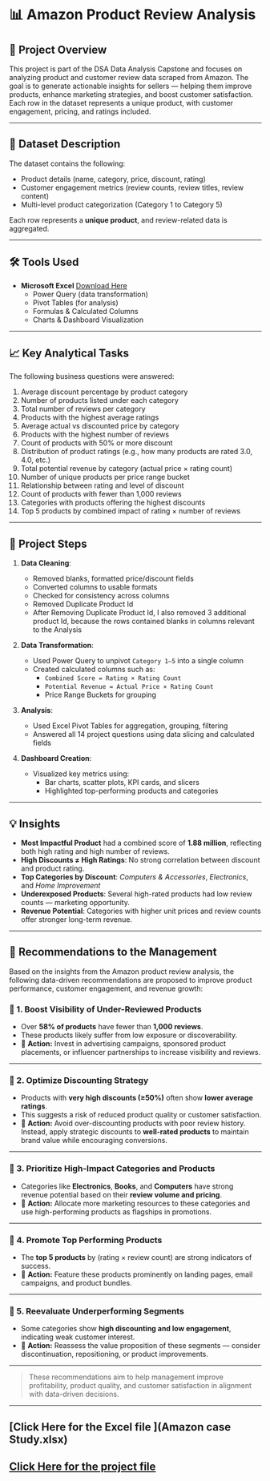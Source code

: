 
# 📊 Amazon Product Review Analysis

## 📝 Project Overview

This project is part of the DSA Data Analysis Capstone and focuses on analyzing product and customer review data scraped from Amazon. The goal is to generate actionable insights for sellers — helping them improve products, enhance marketing strategies, and boost customer satisfaction. Each row in the dataset represents a unique product, with customer engagement, pricing, and ratings included.

---

## 📂 Dataset Description

The dataset contains the following:

- Product details (name, category, price, discount, rating)
- Customer engagement metrics (review counts, review titles, review content)
- Multi-level product categorization (Category 1 to Category 5)

Each row represents a **unique product**, and review-related data is aggregated.

---

## 🛠 Tools Used

- **Microsoft Excel** [Download Here](https://excel.cloud.microsoft/?utm_source=chatgpt.com)
  - Power Query (data transformation)
  - Pivot Tables (for analysis)
  - Formulas & Calculated Columns
  - Charts & Dashboard Visualization

---

## 📈 Key Analytical Tasks

The following business questions were answered:

1. Average discount percentage by product category
2. Number of products listed under each category
3. Total number of reviews per category
4. Products with the highest average ratings
5. Average actual vs discounted price by category
6. Products with the highest number of reviews
7. Count of products with 50% or more discount
8. Distribution of product ratings (e.g., how many products are rated 3.0, 4.0, etc.)
9. Total potential revenue by category (actual price × rating count)
10. Number of unique products per price range bucket
11. Relationship between rating and level of discount
12. Count of products with fewer than 1,000 reviews
13. Categories with products offering the highest discounts
14. Top 5 products by combined impact of rating × number of reviews

---

## 🔧 Project Steps

1. **Data Cleaning**:
   - Removed blanks, formatted price/discount fields
   - Converted columns to usable formats
   - Checked for consistency across columns
   - Removed Duplicate Product Id
   - After Removing Duplicate Product Id, I also removed 3 additional product Id, because the rows contained blanks in columns relevant to the Analysis

2. **Data Transformation**:
   - Used Power Query to unpivot `Category 1–5` into a single column
   - Created calculated columns such as:
     - `Combined Score = Rating × Rating Count`
     - `Potential Revenue = Actual Price × Rating Count`
     - Price Range Buckets for grouping

3. **Analysis**:
   - Used Excel Pivot Tables for aggregation, grouping, filtering
   - Answered all 14 project questions using data slicing and calculated fields

4. **Dashboard Creation**:
   - Visualized key metrics using:
     - Bar charts, scatter plots, KPI cards, and slicers
     - Highlighted top-performing products and categories

---

## 💡 Insights

- **Most Impactful Product** had a combined score of **1.88 million**, reflecting both high rating and high number of reviews.
- **High Discounts ≠ High Ratings**: No strong correlation between discount and product rating.
- **Top Categories by Discount**: *Computers & Accessories*, *Electronics*, and *Home Improvement*
- **Underexposed Products**: Several high-rated products had low review counts — marketing opportunity.
- **Revenue Potential**: Categories with higher unit prices and review counts offer stronger long-term revenue.

---

## 🧠 Recommendations to the Management

Based on the insights from the Amazon product review analysis, the following data-driven recommendations are proposed to improve product performance, customer engagement, and revenue growth:

### 🎯 1. Boost Visibility of Under-Reviewed Products
- Over **58% of products** have fewer than **1,000 reviews**.
- These products likely suffer from low exposure or discoverability.
- 📌 **Action:** Invest in advertising campaigns, sponsored product placements, or influencer partnerships to increase visibility and reviews.

---

### 🎯 2. Optimize Discounting Strategy
- Products with **very high discounts (≥50%)** often show **lower average ratings**.
- This suggests a risk of reduced product quality or customer satisfaction.
- 📌 **Action:** Avoid over-discounting products with poor review history. Instead, apply strategic discounts to **well-rated products** to maintain brand value while encouraging conversions.

---

### 🎯 3. Prioritize High-Impact Categories and Products
- Categories like **Electronics**, **Books**, and **Computers** have strong revenue potential based on their **review volume and pricing**.
- 📌 **Action:** Allocate more marketing resources to these categories and use high-performing products as flagships in promotions.

---

### 🎯 4. Promote Top Performing Products
- The **top 5 products** by (rating × review count) are strong indicators of success.
- 📌 **Action:** Feature these products prominently on landing pages, email campaigns, and product bundles.

---

### 🎯 5. Reevaluate Underperforming Segments
- Some categories show **high discounting and low engagement**, indicating weak customer interest.
- 📌 **Action:** Reassess the value proposition of these segments — consider discontinuation, repositioning, or product improvements.

---

> These recommendations aim to help management improve profitability, product quality, and customer satisfaction in alignment with data-driven decisions.


---

## [Click Here for the Excel file ](Amazon case Study.xlsx)
## [Click Here for the project file](https://github.com/SamuelChukwulori/DSA-CAPSTONE-PROJECT-1/blob/main/Amazon%20case%20study.xlsx)

